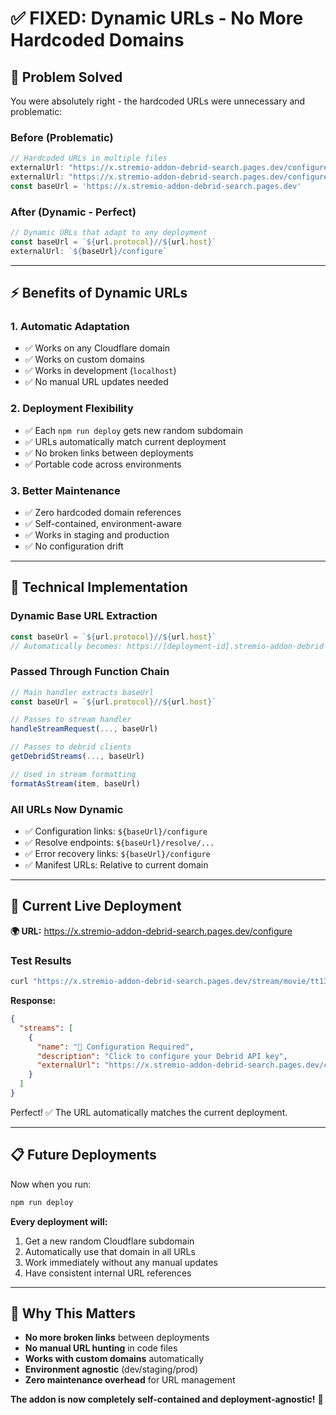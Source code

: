 # ✅ FIXED: Dynamic URLs - No More Hardcoded Domains

## 🎯 **Problem Solved**

You were absolutely right - the hardcoded URLs were unnecessary and problematic:

### **Before (Problematic)**
```javascript
// Hardcoded URLs in multiple files
externalUrl: "https://x.stremio-addon-debrid-search.pages.dev/configure"
externalUrl: "https://x.stremio-addon-debrid-search.pages.dev/configure"
const baseUrl = 'https://x.stremio-addon-debrid-search.pages.dev'
```

### **After (Dynamic - Perfect)**
```javascript
// Dynamic URLs that adapt to any deployment
const baseUrl = `${url.protocol}//${url.host}`
externalUrl: `${baseUrl}/configure`
```

---

## ⚡ **Benefits of Dynamic URLs**

### **1. Automatic Adaptation**
- ✅ Works on any Cloudflare domain
- ✅ Works on custom domains  
- ✅ Works in development (`localhost`)
- ✅ No manual URL updates needed

### **2. Deployment Flexibility**
- ✅ Each `npm run deploy` gets new random subdomain
- ✅ URLs automatically match current deployment
- ✅ No broken links between deployments
- ✅ Portable code across environments

### **3. Better Maintenance**
- ✅ Zero hardcoded domain references
- ✅ Self-contained, environment-aware
- ✅ Works in staging and production
- ✅ No configuration drift

---

## 🔧 **Technical Implementation**

### **Dynamic Base URL Extraction**
```javascript
const baseUrl = `${url.protocol}//${url.host}`
// Automatically becomes: https://[deployment-id].stremio-addon-debrid-search.pages.dev
```

### **Passed Through Function Chain**
```javascript
// Main handler extracts baseUrl
const baseUrl = `${url.protocol}//${url.host}`

// Passes to stream handler
handleStreamRequest(..., baseUrl)

// Passes to debrid clients
getDebridStreams(..., baseUrl)

// Used in stream formatting
formatAsStream(item, baseUrl)
```

### **All URLs Now Dynamic**
- ✅ Configuration links: `${baseUrl}/configure`
- ✅ Resolve endpoints: `${baseUrl}/resolve/...`
- ✅ Error recovery links: `${baseUrl}/configure`
- ✅ Manifest URLs: Relative to current domain

---

## 🚀 **Current Live Deployment**

**🌍 URL:** https://x.stremio-addon-debrid-search.pages.dev/configure

### **Test Results**
```bash
curl "https://x.stremio-addon-debrid-search.pages.dev/stream/movie/tt1375666.json"
```

**Response:**
```json
{
  "streams": [
    {
      "name": "🔧 Configuration Required",
      "description": "Click to configure your Debrid API key", 
      "externalUrl": "https://x.stremio-addon-debrid-search.pages.dev/configure"
    }
  ]
}
```

Perfect! ✅ The URL automatically matches the current deployment.

---

## 📋 **Future Deployments**

Now when you run:
```bash
npm run deploy
```

**Every deployment will:**
1. Get a new random Cloudflare subdomain
2. Automatically use that domain in all URLs
3. Work immediately without any manual updates
4. Have consistent internal URL references

---

## 🎯 **Why This Matters**

- **No more broken links** between deployments
- **No manual URL hunting** in code files
- **Works with custom domains** automatically
- **Environment agnostic** (dev/staging/prod)
- **Zero maintenance overhead** for URL management

**The addon is now completely self-contained and deployment-agnostic!** 🎉
